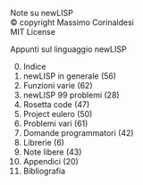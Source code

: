 Note su newLISP  
© copyright Massimo Corinaldesi  
MIT License  
    
Appunti sul linguaggio newLISP  
  
00) Indice  
01) newLISP in generale (56)  
02) Funzioni varie (62)  
03) newLISP 99 problemi (28)  
04) Rosetta code (47)  
05) Project eulero (50)  
06) Problemi vari (61)  
07) Domande programmatori (42)  
08) Librerie (6)  
09) Note libere (43)  
10) Appendici (20)  
11) Bibliografia  

